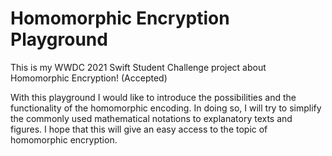 # Homomorphic Encryption Playground

This is my WWDC 2021 Swift Student Challenge project about Homomorphic Encryption! (Accepted)

With this playground I would like to introduce the possibilities and the functionality of the homomorphic encoding. In doing so, I will try to simplify the commonly used mathematical notations to explanatory texts and figures.
I hope that this will give an easy access to the topic of homomorphic encryption.
